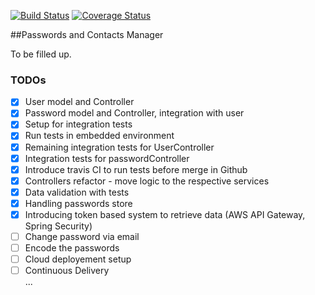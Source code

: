 [![Build Status](https://travis-ci.org/matrus2/password-manager.svg?branch=master)](https://travis-ci.org/matrus2/password-manager) [![Coverage Status](https://coveralls.io/repos/github/matrus2/password-manager/badge.svg?branch=master)](https://coveralls.io/github/matrus2/password-manager?branch=master)

##Passwords and Contacts Manager

To be filled up.

### TODOs

- [x] User model and Controller
- [x] Password model and Controller, integration with user
- [x] Setup for integration tests
- [x] Run tests in embedded environment
- [x] Remaining integration tests for UserController
- [x] Integration tests for passwordController
- [x] Introduce travis CI to run tests before merge in Github
- [x] Controllers refactor - move logic to the respective services
- [x] Data validation with tests
- [x] Handling passwords store
- [x] Introducing token based system to retrieve data (AWS API Gateway, Spring Security)
- [ ] Change password via email
- [ ] Encode the passwords
- [ ] Cloud deployement setup
- [ ] Continuous Delivery  
...